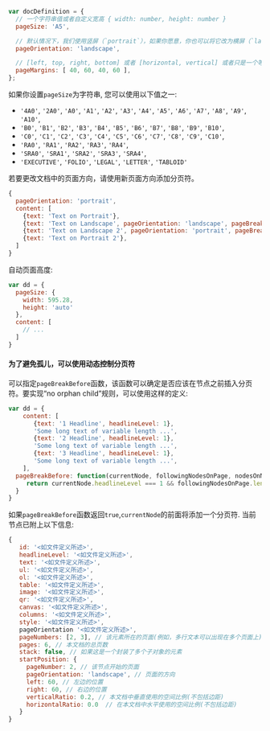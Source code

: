 ```js
var docDefinition = {
  // 一个字符串值或者自定义宽高 { width: number, height: number }
  pageSize: 'A5',

  // 默认情况下，我们使用竖屏（`portrait`），如果你愿意，你也可以将它改为横屏（`landscape`）
  pageOrientation: 'landscape',

  // [left, top, right, bottom] 或者 [horizontal, vertical] 或者只是一个等边距的数字
  pageMargins: [ 40, 60, 40, 60 ],
};
```

如果你设置`pageSize`为字符串, 您可以使用以下值之一:

- `'4A0'`, `'2A0'`, `'A0'`, `'A1'`, `'A2'`, `'A3'`, `'A4'`, `'A5'`, `'A6'`, `'A7'`, `'A8'`, `'A9'`, `'A10'`,
- `'B0'`, `'B1'`, `'B2'`, `'B3'`, `'B4'`, `'B5'`, `'B6'`, `'B7'`, `'B8'`, `'B9'`, `'B10'`,
- `'C0'`, `'C1'`, `'C2'`, `'C3'`, `'C4'`, `'C5'`, `'C6'`, `'C7'`, `'C8'`, `'C9'`, `'C10'`,
- `'RA0'`, `'RA1'`, `'RA2'`, `'RA3'`, `'RA4'`,
- `'SRA0'`, `'SRA1'`, `'SRA2'`, `'SRA3'`, `'SRA4'`,
- `'EXECUTIVE'`, `'FOLIO'`, `'LEGAL'`, `'LETTER'`, `'TABLOID'`

若要更改文档中的页面方向，请使用新页面方向添加分页符。

```js
{
  pageOrientation: 'portrait',
  content: [
    {text: 'Text on Portrait'},
    {text: 'Text on Landscape', pageOrientation: 'landscape', pageBreak: 'before'},
    {text: 'Text on Landscape 2', pageOrientation: 'portrait', pageBreak: 'after'},
    {text: 'Text on Portrait 2'},
  ]
}
```

自动页面高度:

```js
var dd = {
  pageSize: {
    width: 595.28,
    height: 'auto'
  },
  content: [
    // ...
  ]
}
```

####  为了避免孤儿，可以使用动态控制分页符

可以指定`pageBreakBefore`函数，该函数可以确定是否应该在节点之前插入分页符。要实现“no orphan child”规则，可以使用这样的定义:

```javascript
var dd = {
    content: [
       {text: '1 Headline', headlineLevel: 1},
       'Some long text of variable length ...',
       {text: '2 Headline', headlineLevel: 1},
       'Some long text of variable length ...',
       {text: '3 Headline', headlineLevel: 1},
       'Some long text of variable length ...',
    ],
  pageBreakBefore: function(currentNode, followingNodesOnPage, nodesOnNextPage, previousNodesOnPage) {
     return currentNode.headlineLevel === 1 && followingNodesOnPage.length === 0;
  }
}
```

如果`pageBreakBefore`函数返回`true`,`currentNode`的前面将添加一个分页符. 当前节点已附上以下信息:

```javascript
{
   id: '<如文件定义所述>',
   headlineLevel: '<如文件定义所述>',
   text: '<如文件定义所述>',
   ul: '<如文件定义所述>',
   ol: '<如文件定义所述>',
   table: '<如文件定义所述>',
   image: '<如文件定义所述>',
   qr: '<如文件定义所述>',
   canvas: '<如文件定义所述>',
   columns: '<如文件定义所述>',
   style: '<如文件定义所述>',
   pageOrientation '<如文件定义所述>',
   pageNumbers: [2, 3], // 该元素所在的页面(例如，多行文本可以出现在多个页面上)
   pages: 6, // 本文档的总页数
   stack: false, // 如果这是一个封装了多个子对象的元素
   startPosition: {
     pageNumber: 2, // 该节点开始的页面
     pageOrientation: 'landscape', // 页面的方向
     left: 60, // 左边的位置
     right: 60, // 右边的位置
     verticalRatio: 0.2, // 本文档中垂直使用的空间比例(不包括边距)
     horizontalRatio: 0.0  // 在本文档中水平使用的空间比例(不包括边距)
   }
}
```